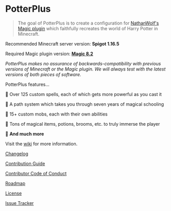 # PotterPlus

> The goal of PotterPlus is to create a configuration for [NathanWolf's Magic plugin](https://www.spigotmc.org/resources/magic.1056/) which faithfully recreates the world of Harry Potter in Minecraft.

Recommended Minecraft server version: **Spigot 1.16.5**

Required Magic plugin version: [**Magic 8.2**](http://jenkins.elmakers.com/view/Plugins/job/MagicPlugin/)

*PotterPlus makes no assurance of backwards-compatibility with previous versions of Minecraft or the Magic plugin. We will always test with the latest versions of both pieces of software.*

PotterPlus features...

🔮 Over 125 custom spells, each of which gets more powerful as you cast it

🔮 A path system which takes you through seven years of magical schooling

🔮 15+ custom mobs, each with their own abilities

🔮 Tons of magical items, potions, brooms, etc. to truly immerse the player

🔮 **And much more**

Visit the [wiki](https://github.com/grisstyl/PotterPlus/wiki) for more information.

[Changelog](https://github.com/grisstyl/PotterPlus/blob/master/CHANGELOG.md)

[Contribution Guide](https://github.com/grisstyl/PotterPlus/blob/master/CONTRIBUTING.md)

[Contributor Code of Conduct](https://github.com/grisstyl/PotterPlus/blob/master/CODE_OF_CONDUCT.md)

[Roadmap](https://github.com/grisstyl/PotterPlus/blob/master/ROADMAP.md)

[License](https://github.com/grisstyl/PotterPlus/blob/master/LICENSE.md)

[Issue Tracker](https://github.com/grisstyl/PotterPlus/issues)
